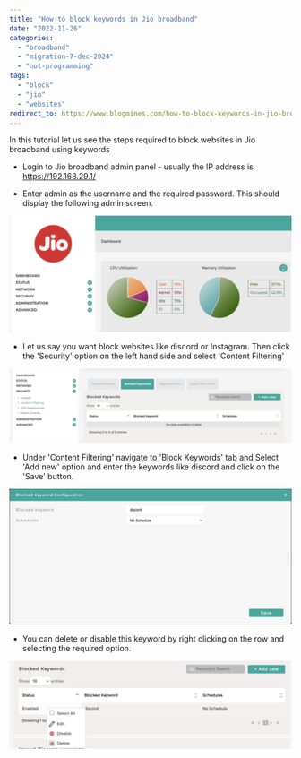```yaml
---
title: "How to block keywords in Jio broadband"
date: "2022-11-26"
categories: 
  - "broadband"
  - "migration-7-dec-2024"
  - "not-programming"
tags: 
  - "block"
  - "jio"
  - "websites"
redirect_to: https://www.blogmines.com/how-to-block-keywords-in-jio-broadband/
---
```


In this tutorial let us see the steps required to block websites in Jio broadband using keywords

- Login to Jio broadband admin panel - usually the IP address is https://192.168.29.1/

- Enter admin as the username and the required password. This should display the following admin screen.

![Jio broadband](/assets/images/Screenshot-2022-11-26-at-12.48.41-PM-1024x421.png)

- Let us say you want block websites like discord or Instagram. Then click the 'Security' option on the left hand side and select 'Content Filtering'

![](/assets/images/Screenshot-2022-11-26-at-12.55.05-PM-1024x272.png)

- Under 'Content Filtering' navigate to 'Block Keywords' tab and Select 'Add new' option and enter the keywords like discord and click on the 'Save' button.

![](/assets/images/Screenshot-2022-11-26-at-12.57.59-PM-1024x490.png)

- You can delete or disable this keyword by right clicking on the row and selecting the required option.

![](/assets/images/Screenshot-2022-11-26-at-1.01.05-PM-1024x320.png)
